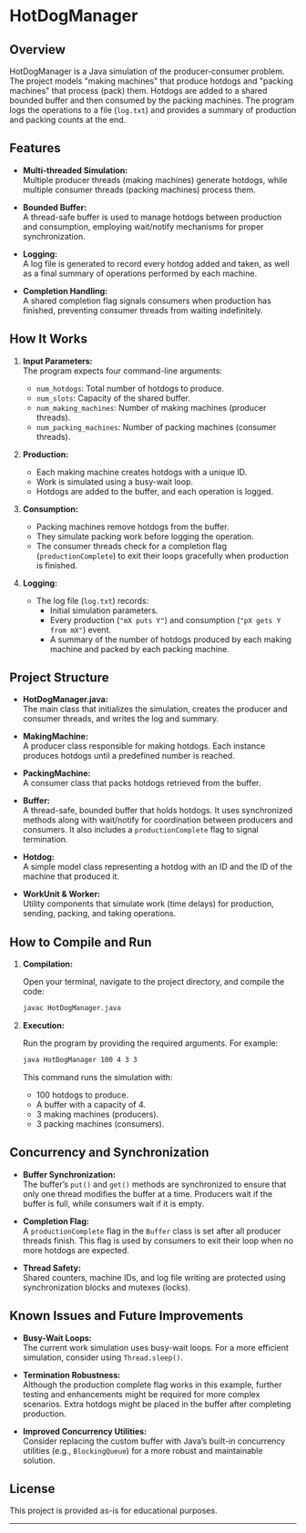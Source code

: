 # HotDogManager

## Overview

HotDogManager is a Java simulation of the producer-consumer problem. The project models "making machines" that produce hotdogs and "packing machines" that process (pack) them. Hotdogs are added to a shared bounded buffer and then consumed by the packing machines. The program logs the operations to a file (`log.txt`) and provides a summary of production and packing counts at the end.

## Features

- **Multi-threaded Simulation:**  
  Multiple producer threads (making machines) generate hotdogs, while multiple consumer threads (packing machines) process them.

- **Bounded Buffer:**  
  A thread-safe buffer is used to manage hotdogs between production and consumption, employing wait/notify mechanisms for proper synchronization.

- **Logging:**  
  A log file is generated to record every hotdog added and taken, as well as a final summary of operations performed by each machine.

- **Completion Handling:**  
  A shared completion flag signals consumers when production has finished, preventing consumer threads from waiting indefinitely.

## How It Works

1. **Input Parameters:**  
   The program expects four command-line arguments:
   - `num_hotdogs`: Total number of hotdogs to produce.
   - `num_slots`: Capacity of the shared buffer.
   - `num_making_machines`: Number of making machines (producer threads).
   - `num_packing_machines`: Number of packing machines (consumer threads).

2. **Production:**  
   - Each making machine creates hotdogs with a unique ID.
   - Work is simulated using a busy-wait loop.
   - Hotdogs are added to the buffer, and each operation is logged.

3. **Consumption:**  
   - Packing machines remove hotdogs from the buffer.
   - They simulate packing work before logging the operation.
   - The consumer threads check for a completion flag (`productionComplete`) to exit their loops gracefully when production is finished.

4. **Logging:**  
   - The log file (`log.txt`) records:
     - Initial simulation parameters.
     - Every production (`"mX puts Y"`) and consumption (`"pX gets Y from mX"`) event.
     - A summary of the number of hotdogs produced by each making machine and packed by each packing machine.

## Project Structure

- **HotDogManager.java:**  
  The main class that initializes the simulation, creates the producer and consumer threads, and writes the log and summary.

- **MakingMachine:**  
  A producer class responsible for making hotdogs. Each instance produces hotdogs until a predefined number is reached.

- **PackingMachine:**  
  A consumer class that packs hotdogs retrieved from the buffer.

- **Buffer:**  
  A thread-safe, bounded buffer that holds hotdogs. It uses synchronized methods along with wait/notify for coordination between producers and consumers. It also includes a `productionComplete` flag to signal termination.

- **Hotdog:**  
  A simple model class representing a hotdog with an ID and the ID of the machine that produced it.

- **WorkUnit & Worker:**  
  Utility components that simulate work (time delays) for production, sending, packing, and taking operations.

## How to Compile and Run

1. **Compilation:**

   Open your terminal, navigate to the project directory, and compile the code:
   ```bash
   javac HotDogManager.java
   ```

2. **Execution:**

   Run the program by providing the required arguments. For example:
   ```bash
   java HotDogManager 100 4 3 3
   ```
   This command runs the simulation with:
   - 100 hotdogs to produce.
   - A buffer with a capacity of 4.
   - 3 making machines (producers).
   - 3 packing machines (consumers).

## Concurrency and Synchronization

- **Buffer Synchronization:**  
  The buffer’s `put()` and `get()` methods are synchronized to ensure that only one thread modifies the buffer at a time. Producers wait if the buffer is full, while consumers wait if it is empty.

- **Completion Flag:**  
  A `productionComplete` flag in the `Buffer` class is set after all producer threads finish. This flag is used by consumers to exit their loop when no more hotdogs are expected.

- **Thread Safety:**  
  Shared counters, machine IDs, and log file writing are protected using synchronization blocks and mutexes (locks).

## Known Issues and Future Improvements

- **Busy-Wait Loops:**  
  The current work simulation uses busy-wait loops. For a more efficient simulation, consider using `Thread.sleep()`.

- **Termination Robustness:**  
  Although the production complete flag works in this example, further testing and enhancements might be required for more complex scenarios. Extra hotdogs might be placed in the buffer after completing production.

- **Improved Concurrency Utilities:**  
  Consider replacing the custom buffer with Java’s built-in concurrency utilities (e.g., `BlockingQueue`) for a more robust and maintainable solution.

## License

This project is provided as-is for educational purposes.

---
